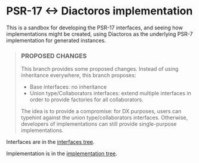 # PSR-17 &lt;-&gt; Diactoros implementation

This is a sandbox for developing the PSR-17 interfaces, and seeing how
implementations might be created, using Diactoros as the underlying PSR-7
implementation for generated instances.

> ### PROPOSED CHANGES
>
> This branch provides some proposed changes. Instead of using inheritance
> everywhere, this branch proposes:
>
> - Base interfaces: no inheritance
> - Union type/Collaborators interfaces: extend multiple interfaces in order to
>   provide factories for all collaborators.
>
> The idea is to provide a compromise: for DX purposes, users can typehint
> against the union type/collaborators interfaces. Otherwise, developers of
> implementations can still provide single-purpose implementations.

Interfaces are in the [interfaces tree](src/interfaces/).

Implementation is in the [implementation tree](src/implementation/).

